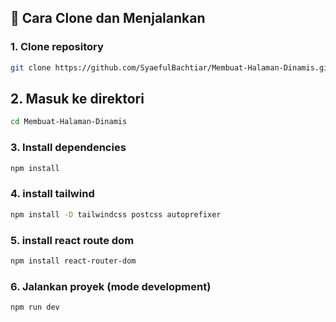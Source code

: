 ## 🚀 Cara Clone dan Menjalankan

### 1. Clone repository

```bash
git clone https://github.com/SyaefulBachtiar/Membuat-Halaman-Dinamis.git
```
## 2. Masuk ke direktori

```bash
cd Membuat-Halaman-Dinamis
```
### 3. Install dependencies

```bash
npm install
```
### 4. install tailwind

```bash
npm install -D tailwindcss postcss autoprefixer
```
### 5. install react route dom

```bash
npm install react-router-dom
```
### 6. Jalankan proyek (mode development)

```bash
npm run dev
```
